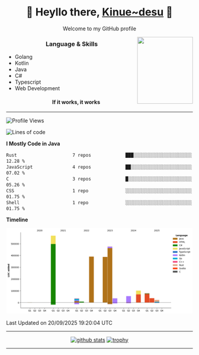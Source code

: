 <h1 align="center"> 🌸 Heyllo there, <a href="https://github.com/Kinue72">Kinue~desu</a> 🌸 </h1>
<p align="center"> Welcome to my GitHub profile </p>
<img align="right" src="https://i.imgur.com/yjwWPiL.png" width="150" height="180">

<h3 align="center"> Language & Skills </h3>

- Golang
- Kotlin
- Java
- C#
- Typescript
- Web Development
  <h4 align="center">If it works, it works</h4>
<hr>

<!--START_SECTION:waka-->
![Profile Views](http://img.shields.io/badge/Profile%20Views-0-blue)

![Lines of code](https://img.shields.io/badge/From%20Hello%20World%20I%27ve%20Written-2.2%20million%20lines%20of%20code-blue)

**I Mostly Code in Java** 

```text
Rust                     7 repos             ███░░░░░░░░░░░░░░░░░░░░░░   12.28 % 
JavaScript               4 repos             ██░░░░░░░░░░░░░░░░░░░░░░░   07.02 % 
C                        3 repos             █░░░░░░░░░░░░░░░░░░░░░░░░   05.26 % 
CSS                      1 repo              ░░░░░░░░░░░░░░░░░░░░░░░░░   01.75 % 
Shell                    1 repo              ░░░░░░░░░░░░░░░░░░░░░░░░░   01.75 % 
```



**Timeline**

![Lines of Code chart](https://raw.githubusercontent.com/Kinue72/Kinue72/main/assets/bar_graph.png)


 Last Updated on 20/09/2025 19:20:04 UTC
<!--END_SECTION:waka-->

<hr>

<p align="center">
  <a href="https://github.com/anuraghazra/github-readme-stats"><img src="https://github-readme-stats.vercel.app/api?username=Kinue72&show_icons=true&include_all_commits=true&theme=nord" alt="github stats"></a>
  <a href="https://github.com/ryo-ma/github-profile-trophy"><img src="https://github-profile-trophy.vercel.app/?username=Kinue72&theme=nord" alt="trophy"></a>
</p>

<hr>
